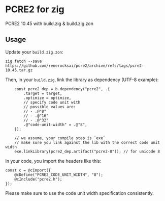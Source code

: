 # PCRE2 for zig

PCRE2 10.45 with build.zig & build.zig.zon

## Usage

Update your `build.zig.zon`:

```shell
zig fetch --save https://github.com/renerocksai/pcre2/archive/refs/tags/pcre2-10.45.tar.gz
```

Then, in your `build.zig`, link the library as dependency (UTF-8 example):

```zig
    const pcre2_dep = b.dependency("pcre2", .{
        .target = target,
        .optimize = optimize,
        // specify code unit with
        // possible values are:
        // - .@"8"
        // - .@"16"
        // - .@"32"
        .@"code-unit-width" = .@"8",
    });

    // we assume, your compile step is `exe`
    // make sure you link against the lib with the correct code unit width
    exe.linkLibrary(pcre2_dep.artifact("pcre2-8")); // for unicode 8

```

In your code, you import the headers like this:

```zig
const c = @cImport({
    @cDefine("PCRE2_CODE_UNIT_WIDTH", "8");
    @cInclude("pcre2.h");
});
```

Please make sure to use the code unit width specification consistently.






